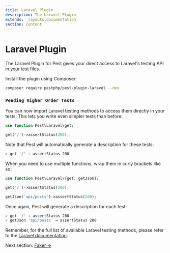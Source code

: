 ```yaml
---
title: Laravel Plugin
description: The Laravel Plugin
extends: _layouts.documentation
section: content
---
```


# Laravel Plugin

The Laravel Plugin for Pest gives your direct access to Laravel's testing API in your test files.

Install the plugin using Composer:

```bash
composer require pestphp/pest-plugin-laravel --dev
```

### `Pending Higher Order Tests`

You can now import Laravel testing methods to access them directly in your tests. This lets you write even simpler tests than before:

```php
use function Pest\Laravel\get;

get('/')->assertStatus(200);
```

Note that Pest will automatically generate a description for these tests:

```bash
✓ get '/' → assertStatus 200
```

When you need to use multiple functions, wrap them in curly brackets like so:

```php
use function Pest\Laravel\{get, getJson};

get('/')->assertStatus(200);

getJson('api/posts')->assertStatus(200);
```

Once again, Pest will generate a description for each test:

```bash
✓ get '/' → assertStatus 200
✓ getJson 'api/posts' → assertStatus 200
```

Remember, for the full list of available Laravel testing methods, please refer to the [Laravel documentation](https://laravel.com/docs/master/http-tests).

Next section: [Faker →](/docs/plugins/faker)

